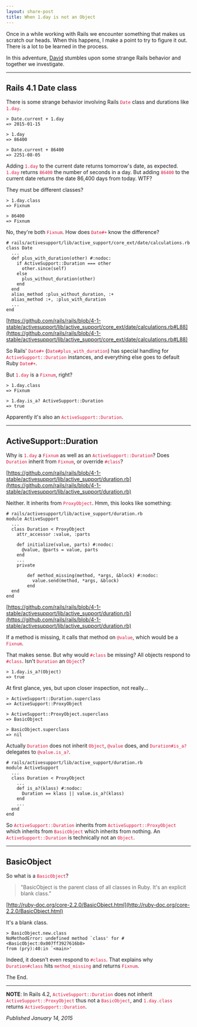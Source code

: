 ```yaml
---
layout: share-post
title: When 1.day is not an Object
---
```


<style>
code { color: crimson; }
pre code { color: inherit; }
</style>

Once in a while working with Rails we encounter something that makes us scratch our heads. When this happens, I make a point to try to figure it out. There is a lot to be learned in the process.

In this adventure, [David](https://twitter.com/davidstosik) stumbles upon some strange Rails behavior and together we investigate.

---

## Rails 4.1 Date class

There is some strange behavior involving Rails `Date` class and durations like `1.day`.

    > Date.current + 1.day
    => 2015-01-15

    > 1.day
    => 86400

    > Date.current + 86400
    => 2251-08-05

Adding `1.day` to the current date returns tomorrow's date, as expected. `1.day` returns `86400` the number of seconds in a day. But adding `86400` to the current date returns the date 86,400 days from today. WTF?

They must be different classes?

    > 1.day.class
    => Fixnum

    > 86400
    => Fixnum

No, they're both `Fixnum`. How does `Date#+` know the difference?

    # rails/activesupport/lib/active_support/core_ext/date/calculations.rb
    class Date
      ...
      def plus_with_duration(other) #:nodoc:
        if ActiveSupport::Duration === other
          other.since(self)
        else
          plus_without_duration(other)
        end
      end
      alias_method :plus_without_duration, :+
      alias_method :+, :plus_with_duration
      ...
    end

[https://github.com/rails/rails/blob/4-1-stable/activesupport/lib/active_support/core_ext/date/calculations.rb#L88](https://github.com/rails/rails/blob/4-1-stable/activesupport/lib/active_support/core_ext/date/calculations.rb#L88)

So Rails' `Date#+` (`Date#plus_with_duration`) has special handling for `ActiveSupport::Duration` instances, and everything else goes to default Ruby `Date#+`.

But `1.day` is a `Fixnum`, right?

    > 1.day.class
    => Fixnum

    > 1.day.is_a? ActiveSupport::Duration
    => true

Apparently it's also an `ActiveSupport::Duration`.

---

## ActiveSupport::Duration

Why is `1.day` a `Fixnum` as well as an `ActiveSupport::Duration`? Does `Duration` inherit from `Fixnum`, or override `#class`?

[https://github.com/rails/rails/blob/4-1-stable/activesupport/lib/active_support/duration.rb](https://github.com/rails/rails/blob/4-1-stable/activesupport/lib/active_support/duration.rb)

Neither. It inherits from `ProxyObject`. Hmm, this looks like something:

    # rails/activesupport/lib/active_support/duration.rb
    module ActiveSupport
      ...
      class Duration < ProxyObject
        attr_accessor :value, :parts

        def initialize(value, parts) #:nodoc:
          @value, @parts = value, parts
        end
        ...
        private

            def method_missing(method, *args, &block) #:nodoc:
              value.send(method, *args, &block)
            end
      end
    end

[https://github.com/rails/rails/blob/4-1-stable/activesupport/lib/active_support/duration.rb](https://github.com/rails/rails/blob/4-1-stable/activesupport/lib/active_support/duration.rb)

If a method is missing, it calls that method on `@value`, which would be a `Fixnum`.

That makes sense. But why would `#class` be missing? All objects respond to `#class`. Isn't `Duration` an `Object`?

    > 1.day.is_a?(Object)
    => true

At first glance, yes, but upon closer inspection, not really...

    > ActiveSupport::Duration.superclass
    => ActiveSupport::ProxyObject

    > ActiveSupport::ProxyObject.superclass
    => BasicObject

    > BasicObject.superclass
    => nil

Actually `Duration` does not inherit `Object`, `@value` does, and `Duration#is_a?` delegates to `@value.is_a?`.

    # rails/activesupport/lib/active_support/duration.rb
    module ActiveSupport
      ...
      class Duration < ProxyObject
        ...
        def is_a?(klass) #:nodoc:
          Duration == klass || value.is_a?(klass)
        end
        ...
      end
    end

So `ActiveSupport::Duration` inherits from `ActiveSupport::ProxyObject` which inherits from `BasicObject` which inherits from nothing. An `ActiveSupport::Duration` is technically not an `Object`.

---

## BasicObject

So what is a `BasicObject`?

> "BasicObject is the parent class of all classes in Ruby. It's an explicit blank class."

[http://ruby-doc.org/core-2.2.0/BasicObject.html](http://ruby-doc.org/core-2.2.0/BasicObject.html)

It's a blank class.

    > BasicObject.new.class
    NoMethodError: undefined method `class' for #<BasicObject:0x007ff3927616b8>
    from (pry):40:in `<main>'

Indeed, it doesn't even respond to `#class`. That explains why `Duration#class` hits `method_missing` and returns `Fixnum`.

The End.

---

**NOTE**: In Rails 4.2, `ActiveSupport::Duration` does not inherit `ActiveSupport::ProxyObject` thus not a `BasicObject`, and `1.day.class` returns `ActiveSupport::Duration`.


*Published January 14, 2015*
